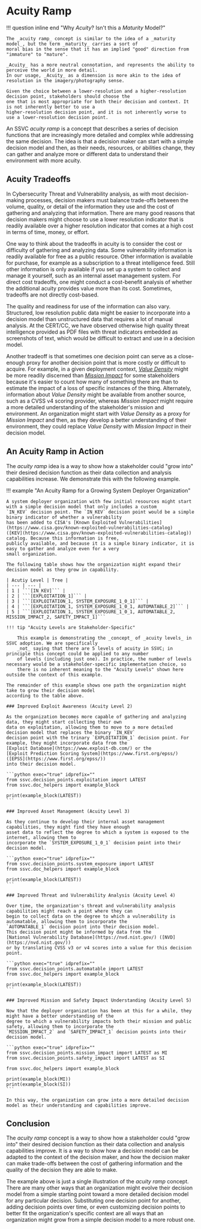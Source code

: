 # Acuity Ramp

!!! question inline end "Why *Acuity*? Isn't this a *Maturity* Model?"

    The _acuity ramp_ concept is similar to the idea of a _maturity model_, but the term _maturity_ carries a sort of
    moral bias in the sense that it has an implied "good" direction from "immature" to "mature". 

    _Acuity_ has a more neutral connotation, and represents the ability to perceive the world in more detail. 
    In our usage, _Acuity_ as a dimension is more akin to the idea of resolution in the imagery/photography sense.

    Given the choice between a lower-resolution and a higher-resolution decision point, stakeholders should choose the
    one that is most appropriate for both their decision and context. It is not inherently better to use a
    higher-resolution decision point, and it is not inherently worse to use a lower-resolution decision point.

An SSVC *acuity ramp* is a concept that describes a series of decision functions that are increasingly more detailed and
complex while addressing the same decision. The idea is that a decision maker can start with a simple decision model and
then, as their needs, resources, or abilities change, they can gather and analyze more or different data to understand
their environment with more acuity.

## Acuity Tradeoffs

In Cybersecurity Threat and Vulnerability analysis, as with most decision-making processes, decision makers must
balance trade-offs between the volume, quality, or detail of the information they use and the cost of gathering and
analyzing that information.
There are many good reasons that decision makers might choose to use a lower resolution indicator that is readily
available over a higher resolution indicator that comes at a high cost in terms of time, money, or effort.

One way to think about the tradeoffs in acuity is to consider the cost or difficulty of gathering and analyzing data.
Some vulnerability information is readily available for free as a public resource.
Other information is available for purchase, for example as a subscription to a threat intelligence feed.
Still other information is only available if you set up a system to collect and manage it yourself, such as an internal
asset management system.
For direct cost tradeoffs, one might conduct a cost-benefit analysis of whether the additional acuity provides value
more than its cost. Sometimes, tradeoffs are not directly cost-based.

The quality and readiness for use of the information can also vary. Structured, low resolution public data might be
easier to incorporate into a decision model than unstructured data that requires a lot of manual analysis.
At the CERT/CC, we have observed otherwise high quality threat intelligence provided as PDF files with threat indicators
embedded as screenshots of text, which would be difficult to extract and use in a decision model.

Another tradeoff is that sometimes one decision point can serve as a close-enough proxy for another decision point that
is more costly or difficult to acquire. For example, in a given deployment context,
[*Value Density*](../reference/decision_points/value_density.md) might be more readily discerned than
[*Mission Impact*](../reference/decision_points/mission_impact.md) for some stakeholders because it's easier to
count how many of something there are than to estimate the impact of a loss of specific instances of the thing.
Alternately, information about *Value Density* might be available from another source, such as a CVSS v4 scoring provider,
whereas *Mission Impact* might require a more detailed understanding of the stakeholder's mission and environment.
An organization might start with *Value Density* as a proxy for *Mission Impact* and then, as they develop a better
understanding of their environment, they could replace *Value Density* with *Mission Impact* in their decision model.

## An Acuity Ramp in Action

The *acuity ramp* idea is a way to show how a stakeholder could "grow into" their desired decision function as their
data collection and analysis capabilities increase. We demonstrate this with the following example.

!!! example "An Acuity Ramp for a Growing System Deployer Organization"

    A system deployer organization with few initial resources might start with a simple decision model that only includes a custom
    `IN_KEV` decision point. The `IN_KEV` decision point would be a simple binary indicator of whether a vulnerability
    has been added to CISA's [Known Exploited Vulnerabilities](https://www.cisa.gov/known-exploited-vulnerabilities-catalog)
    ([KEV](https://www.cisa.gov/known-exploited-vulnerabilities-catalog)) catalog. Because this information is free,
    publicly available, and because it is a simple binary indicator, it is easy to gather and analyze even for a very
    small organization.

    The following table shows how the organization might expand their decision model as they grow in capability.
    
    | Acutiy Level | Tree |
    | --- | --- |
    | 1 | ```[IN_KEV]``` |
    | 2 | ```[EXPLOITATION_1]``` |
    | 3 | ```[EXPLOITATION_1, SYSTEM_EXPOSURE_1_0_1]``` |
    | 4 | ```[EXPLOITATION_1, SYSTEM_EXPOSURE_1_0_1, AUTOMATABLE_2]``` |
    | 5 | ```[EXPLOITATION_1, SYSTEM_EXPOSURE_1_0_1, AUTOMATABLE_2, MISSION_IMPACT_2, SAFETY_IMPACT_1]```

    !!! tip "Acuity Levels are Stakeholder-Specific" 

        This example is demonstrating the _concept_ of _acuity levels_ in SSVC adoption. We are specifically
        _not_ saying that there are 5 levels of acuity in SSVC; in principle this concept could be applied to any number
        of levels (including just one). In practice, the number of levels necessary would be a stakeholder-specific implementation choice, so 
        there is no inherent meaning to the "Acuity Levels" shown here outside the context of this example.
    
    The remainder of this example shows one path the organization might take to grow their decision model
    according to the table above.

    ### Improved Exploit Awareness (Acuity Level 2)

    As the organization becomes more capable of gathering and analyzing data, they might start collecting their own
    data on exploitation, allowing them to move to a more detailed decision model that replaces the binary `IN_KEV` 
    decision point with the trinary `EXPLOITATION_1` decision point. For example, they might incorporate data from the
    [Exploit Database](https://www.exploit-db.com/) or the
    [Exploit Prediction Scoring System](https://www.first.org/epss/) ([EPSS](https://www.first.org/epss/))
    into their decision model.

    ```python exec="true" idprefix=""
    from ssvc.decision_points.exploitation import LATEST
    from ssvc.doc_helpers import example_block

    print(example_block(LATEST))
    ```

    ### Improved Asset Management (Acuity Level 3)

    As they continue to develop their internal asset management capabilities, they might find they have enough
    asset data to reflect the degree to which a system is exposed to the internet, allowing them to 
    incorporate the `SYSTEM_EXPOSURE_1_0_1` decision point into their decision model.

    ```python exec="true" idprefix=""
    from ssvc.decision_points.system_exposure import LATEST
    from ssvc.doc_helpers import example_block
    
    print(example_block(LATEST))
    ```

    ### Improved Threat and Vulnerability Analysis (Acuity Level 4)

    Over time, the organization's threat and vulnerability analysis capabilities might reach a point where they can
    begin to collect data on the degree to which a vulnerability is automatable, allowing them to incorporate the
    `AUTOMATABLE_1` decision point into their decision model.
    This decision point might be informed by data from the
    [National Vulnerability Database](https://nvd.nist.gov/) ([NVD](https://nvd.nist.gov/))
    or by translating CVSS v3 or v4 scores into a value for this decision point.

    ```python exec="true" idprefix=""
    from ssvc.decision_points.automatable import LATEST
    from ssvc.doc_helpers import example_block
    
    print(example_block(LATEST))
    ```

    ### Improved Mission and Safety Impact Understanding (Acuity Level 5)

    Now that the deployer organization has been at this for a while, they might have a better understanding of the
    degree to which a vulnerability impacts both their mission and public safety, allowing them to incorporate the
    `MISSION_IMPACT_2` and `SAFETY_IMPACT_1` decision points into their decision model.

    ```python exec="true" idprefix=""
    from ssvc.decision_points.mission_impact import LATEST as MI
    from ssvc.decision_points.safety_impact import LATEST as SI

    from ssvc.doc_helpers import example_block
    
    print(example_block(MI))
    print(example_block(SI))
    ```

    In this way, the organization can grow into a more detailed decision model as their understanding and capabilities improve.

## Conclusion

The *acuity ramp* concept is a way to show how a stakeholder could "grow into" their desired decision function as their
data collection and analysis capabilities improve. It is a way to show how a decision model can be adapted to the
context of the decision maker, and how the decision maker can make trade-offs between the cost of gathering information
and the quality of the decision they are able to make.

The example above is just a single illustration of the *acuity ramp* concept. There are many other ways that an
organization might evolve their decision model from a simple starting point toward a more detailed decision model for
any particular decision. Substituting one decision point for another, adding decision points over time, or even
customizing decision points to better fit the organization's specific context are all ways that an organization might
grow from a simple decision model to a more robust one.
